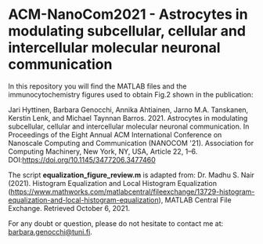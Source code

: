 # ACM-NanoCom2021 - Astrocytes in modulating subcellular, cellular and intercellular molecular neuronal communication

In this repository you will find the MATLAB files and the immunocytochemistry figures used to obtain Fig.2 shown in the publication:

Jari Hyttinen, Barbara Genocchi, Annika Ahtiainen, Jarno M.A. Tanskanen, Kerstin Lenk, and Michael Taynnan Barros. 2021. Astrocytes in modulating subcellular, cellular and intercellular molecular neuronal communication. In Proceedings of the Eight Annual ACM International Conference on Nanoscale Computing and Communication (NANOCOM '21). Association for Computing Machinery, New York, NY, USA, Article 22, 1–6. DOI:https://doi.org/10.1145/3477206.3477460

The script **equalization_figure_review.m** is adapted from: Dr. Madhu S. Nair (2021). Histogram Equalization and Local Histogram Equalization (https://www.mathworks.com/matlabcentral/fileexchange/13729-histogram-equalization-and-local-histogram-equalization), MATLAB Central File Exchange. Retrieved October 6, 2021.

For any doubt or question, please do not hesitate to contact me at: barbara.genocchi@tuni.fi.
